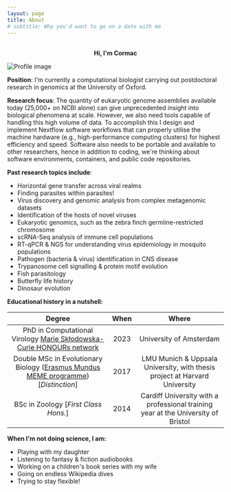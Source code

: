 ```yaml
---
layout: page
title: About
# subtitle: Why you'd want to go on a date with me
---
```


<br/>

<center> <b> Hi, I'm Cormac </b> </center>

![Profile image](https://CormacKinsella.github.io/assets/img/about-profile_picture-circle.png "Circos for visualising complex features and multiple alignments")

**Position**: I'm currently a computational biologist carrying out postdoctoral research in genomics at the University of Oxford.

**Research focus**: The quantity of eukaryotic genome assemblies available today (25,000+ on NCBI alone) can give unprecedented insight into biological phenomena at scale. However, we also need tools capable of handling this high volume of data. To accomplish this I design and implement Nextflow software workflows that can properly utilise the machine hardware (e.g., high-performance computing clusters) for highest efficiency and speed. Software also needs to be portable and available to other researchers, hence in addition to coding, we're thinking about software environments, containers, and public code repositories.

**Past research topics include**:

- Horizontal gene transfer across viral realms
- Finding parasites within parasites!
- Virus discovery and genomic analysis from complex metagenomic datasets
- Identification of the hosts of novel viruses
- Eukaryotic genomics, such as the zebra finch germline-restricted chromosome
- scRNA-Seq analysis of immune cell populations
- RT-qPCR & NGS for understanding virus epidemiology in mosquito populations
- Pathogen (bacteria & virus) identification in CNS disease
- Trypanosome cell signalling & protein motif evolution
- Fish parasitology
- Butterfly life history
- Dinosaur evolution

**Educational history in a nutshell:**

| Degree | When | Where |
| :----: | :-: | :-: |
| PhD in Computational Virology [Marie Skłodowska-Curie HONOURs network](https://www.honours.eu) | 2023 | University of Amsterdam |
| Double MSc in Evolutionary Biology ([Erasmus Mundus MEME programme](https://www.evobio.eu)) [*Distinction*] | 2017 | LMU Munich & Uppsala University, with thesis project at Harvard University |
| BSc in Zoology [*First Class Hons.*] | 2014 | Cardiff University with a professional training year at the University of Bristol |

**When I'm not doing science, I am:**

- Playing with my daughter
- Listening to fantasy & fiction audiobooks
- Working on a children's book series with my wife
- Going on endless Wikipedia dives
- Trying to stay flexible!
